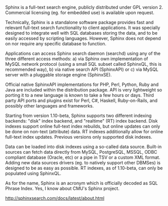 Sphinx is a full-text search engine, publicly distributed under GPL version 2. Commercial licensing (eg. for embedded use) is available upon request.

Technically, Sphinx is a standalone software package provides fast and relevant full-text search functionality to client applications. It was specially designed to integrate well with SQL databases storing the data, and to be easily accessed by scripting languages. However, Sphinx does not depend on nor require any specific database to function.

Applications can access Sphinx search daemon (searchd) using any of the three different access methods: a) via Sphinx own implementation of MySQL network protocol (using a small SQL subset called SphinxQL, this is recommended way), b) via native search API (SphinxAPI) or c) via MySQL server with a pluggable storage engine (SphinxSE).

Official native SphinxAPI implementations for PHP, Perl, Python, Ruby and Java are included within the distribution package. API is very lightweight so porting it to a new language is known to take a few hours or days. Third party API ports and plugins exist for Perl, C#, Haskell, Ruby-on-Rails, and possibly other languages and frameworks.

Starting from version 1.10-beta, Sphinx supports two different indexing backends: "disk" index backend, and "realtime" (RT) index backend. Disk indexes support online full-text index rebuilds, but online updates can only be done on non-text (attribute) data. RT indexes additionally allow for online full-text index updates. Previous versions only supported disk indexes.

Data can be loaded into disk indexes using a so-called data source. Built-in sources can fetch data directly from MySQL, PostgreSQL, MSSQL, ODBC compliant database (Oracle, etc) or a pipe in TSV or a custom XML format. Adding new data sources drivers (eg. to natively support other DBMSes) is designed to be as easy as possible. RT indexes, as of 1.10-beta, can only be populated using SphinxQL.

As for the name, Sphinx is an acronym which is officially decoded as SQL Phrase Index. Yes, I know about CMU's Sphinx project.

http://sphinxsearch.com/docs/latest/about.html
